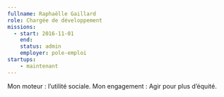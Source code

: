 ```yaml
---
fullname: Raphaëlle Gaillard
role: Chargée de développement
missions:
  - start: 2016-11-01
    end:
    status: admin
    employer: pole-emploi
startups:
    - maintenant
---
```


Mon moteur : l’utilité sociale.
Mon engagement : Agir pour plus d’équité.
